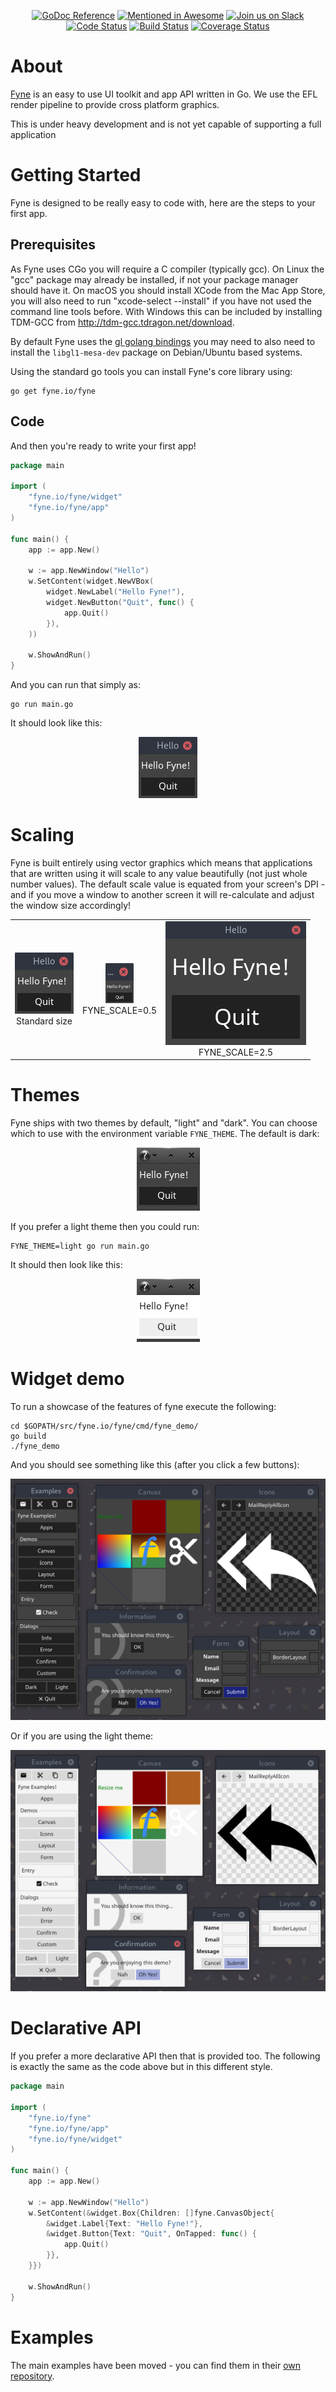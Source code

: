 <p align="center">
  <a href="https://godoc.org/fyne.io/fyne" title="GoDoc Reference" rel="nofollow"><img src="https://img.shields.io/badge/go-documentation-blue.svg?style=flat" alt="GoDoc Reference"></a>
  <a href='https://github.com/avelino/awesome-go'><img src='https://awesome.re/mentioned-badge.svg' alt='Mentioned in Awesome' /></a>
  <a href='http://gophers.slack.com/messages/fyne'><img src='https://img.shields.io/badge/join-us%20on%20slack-gray.svg?longCache=true&logo=slack&colorB=blue' alt='Join us on Slack' /></a>
  <br />
  <a href="https://goreportcard.com/report/fyne.io/fyne"><img src="https://goreportcard.com/badge/fyne.io/fyne" alt="Code Status" /></a>
  <a href="https://travis-ci.org/fyne-io/fyne"><img src="https://travis-ci.org/fyne-io/fyne.svg" alt="Build Status" /></a>
  <a href='https://coveralls.io/github/fyne-io/fyne?branch=develop'><img src='https://coveralls.io/repos/github/fyne-io/fyne/badge.svg?branch=develop' alt='Coverage Status' /></a>
  <!--a href='https://sourcegraph.com/github.com/fyne-io/fyne?badge'><img src='https://sourcegraph.com/github.com/fyne-io/fyne/-/badge.svg' alt='Used By' /></a-->
</p>

# About

[Fyne](http://fyne.io) is an easy to use UI toolkit and app API written in Go. We use the EFL render pipeline to provide cross platform graphics.

This is under heavy development and is not yet capable of supporting a full application

# Getting Started

Fyne is designed to be really easy to code with, here are the steps to your first app.

## Prerequisites

As Fyne uses CGo you will require a C compiler (typically gcc). On Linux the "gcc" package may already be installed, if not your package manager should have it.
On macOS you should install XCode from the Mac App Store, you will also need to run "xcode-select --install" if you have not used the command line tools before.
With Windows this can be included by installing TDM-GCC from http://tdm-gcc.tdragon.net/download.

By default Fyne uses the [gl golang bindings](https://github.com/go-gl/gl) you may need to also need to install the `libgl1-mesa-dev` package on Debian/Ubuntu based systems.

Using the standard go tools you can install Fyne's core library using:

    go get fyne.io/fyne

## Code

And then you're ready to write your first app!

```go
package main

import (
	"fyne.io/fyne/widget"
	"fyne.io/fyne/app"
)

func main() {
	app := app.New()

	w := app.NewWindow("Hello")
	w.SetContent(widget.NewVBox(
		widget.NewLabel("Hello Fyne!"),
		widget.NewButton("Quit", func() {
			app.Quit()
		}),
	))

	w.ShowAndRun()
}
```

And you can run that simply as:

    go run main.go

It should look like this:

<p align="center" markdown="1">
  <img src="img/hello-normal.png" alt="Fyne Hello Dark Theme" />
</p>

# Scaling

Fyne is built entirely using vector graphics which means that applications
that are written using it will scale to any value beautifully (not just whole number values).
The default scale value is equated from your screen's DPI - and if you move
a window to another screen it will re-calculate and adjust the window size accordingly!

<table style="text-align: center"><tr>
<td><img src="img/hello-normal.png" alt="Hello normal size" />
  <br />Standard size</td>
<td><img src="img/hello-small.png" alt="Hello small size" />
  <br />FYNE_SCALE=0.5</td>
<td><img src="img/hello-large.png" alt="Hello large size" />
  <br />FYNE_SCALE=2.5</td>
</tr></table>

# Themes

Fyne ships with two themes by default, "light" and "dark". You can choose
which to use with the environment variable ```FYNE_THEME```.
The default is dark:

<p align="center" markdown="1">
  <img src="cmd/hello/hello-dark.png" alt="Fyne Hello Dark Theme" />
</p>

If you prefer a light theme then you could run:

    FYNE_THEME=light go run main.go

It should then look like this:

<p align="center" markdown="1">
  <img src="cmd/hello/hello-light.png" alt="Fyne Hello Light Theme" />
</p>

# Widget demo

To run a showcase of the features of fyne execute the following:

    cd $GOPATH/src/fyne.io/fyne/cmd/fyne_demo/
    go build
    ./fyne_demo

And you should see something like this (after you click a few buttons):

<p align="center" markdown="1" style="max-width: 100%">
  <img src="img/widgets-dark.png" alt="Fyne Hello Light Theme" style="max-width: 100%" />
</p>

Or if you are using the light theme:

<p align="center" markdown="1" style="max-width: 100%">
  <img src="img/widgets-light.png" alt="Fyne Hello Light Theme" />
</p>

# Declarative API

If you prefer a more declarative API then that is provided too.
The following is exactly the same as the code above but in this different style.

```go
package main

import (
	"fyne.io/fyne"
	"fyne.io/fyne/app"
	"fyne.io/fyne/widget"
)

func main() {
	app := app.New()

	w := app.NewWindow("Hello")
	w.SetContent(&widget.Box{Children: []fyne.CanvasObject{
		&widget.Label{Text: "Hello Fyne!"},
		&widget.Button{Text: "Quit", OnTapped: func() {
			app.Quit()
		}},
	}})

	w.ShowAndRun()
}
```

# Examples

The main examples have been moved - you can find them in their [own repository](https://github.com/fyne-io/examples/).

